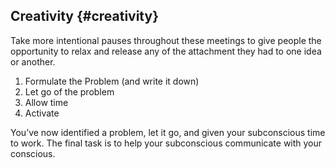 ## Creativity {#creativity}

Take more intentional pauses throughout these meetings to give people the opportunity to relax and release any of the attachment they had to one idea or another.

1.  Formulate the Problem (and write it down)
2.  Let go of the problem
3.  Allow time
4.  Activate

You’ve now identified a problem, let it go, and given your subconscious time to work. The final task is to help your subconscious communicate with your conscious.